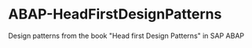 # ABAP-HeadFirstDesignPatterns
Design patterns from the book "Head first Design Patterns" in SAP ABAP
